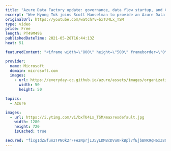 ```yaml
---
title: "Azure Data Factory update: governance, data flow startup, and CI/CD | Azure Friday"
excerpt: "Wee Hyong Tok joins Scott Hanselman to provide an Azure Data Factory update with several members of the Azure Data Factory engineering team.  0:22 – Intro 2:48 – Using Azure Data Factory and Azure Purview for data governance and data integration (Linda Wang) 16:37 – Fast startup time to data flow compute"
originalUrl: https://youtube.com/watch?v=bxTU4Lx_TSM
type: video
price: Free
length: PT49M49S
publishedDateTime: 2021-05-28T16:44:13Z
heat: 51

featuredContent: "<iframe width=\"800\" height=\"500\" frameborder=\"0\" src=\"https://www.youtube.com/embed/bxTU4Lx_TSM\" allow=\"accelerometer; autoplay; encrypted-media; gyroscope; picture-in-picture\" allowfullscreen></iframe>"

provider:
  name: Microsoft
  domain: microsoft.com
  images:
    - url: https://everyday-cc.github.io/azure/assets/images/organizations/microsoft.com-50x50.jpg
      width: 50
      height: 50

topics:
  - Azure

images:
  - url: https://i.ytimg.com/vi/bxTU4Lx_TSM/maxresdefault.jpg
    width: 1280
    height: 720
    isCached: true

secured: "fixg1dZwfun2TPNOk2rFFe2NprjIJ5yLDMBcDVu0FkBpl7fEjbBNK9qH6xZ8Q1KxtI3sHjTn7nKIs5iy8MlMTZ0bXVAsomksL60zfR+mol4JpQEwOV39+NGDjwl/iNRqPNAsnMc32ZjwKcH+oUfWoTkaMSjG/umC3ALECbffBs3nn2fewonIto/3ntrBU+J24bohZNF9+JJlanjPiLigL2DJdvYweNOQwPxxabAtMHSvuf/NPNlZHuq95k8hUCyUyypM4TRd+3IOOTS1mEgBA/8guBkQEklFnDuEcdipiCxUbUGLwd6aHtS317Rc4zTse7HqF7XV14CZSqbqh7VL4bbaZhfjMiNlLiJSIq+zOgqmxpzPiB76AOufSSla9ti2DFOS0gOoOGsPDt+4fofi4nYWfT9y9xNzBhottKSPgHo=;hbGHUshSiTnJGDjzRgQEFw=="
---
```


